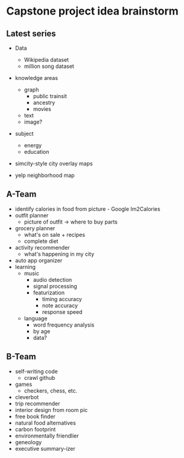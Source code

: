 
# Capstone project idea brainstorm

## Latest series

* Data
	* Wikipedia dataset
	* million song dataset

* knowledge areas
	* graph
		* public trainsit
		* ancestry
		* movies
	* text
	* image?

* subject
	* energy
	* education

* simcity-style city overlay maps
* yelp neighborhood map

## A-Team

* identify calories in food from picture - Google Im2Calories
* outfit planner
	* picture of outfit -> where to buy parts
* grocery planner
	* what's on sale + recipes
	* complete diet
* activity recommender
	* what's happening in my city
* auto app organizer
* learning
	* music
		* audio detection
		* signal processing
		* featurization
			* timing accuracy
			* note accuracy
			* response speed
	* language
		* word frequency analysis
		* by age
		* data?

## B-Team

* self-writing code
	* crawl github
* games
	* checkers, chess, etc.
* cleverbot
* trip recommender
* interior design from room pic
* free book finder
* natural food alternatives
* carbon footprint
* environmentally friendlier
* geneology
* executive summary-izer
